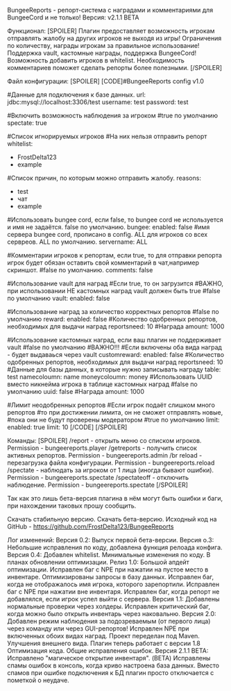 BungeeReports - репорт-система с наградами и комментариями для BungeeCord и не только!
Версия: v2.1.1 BETA


Функционал:
[SPOILER]
Плагин предоставляет возможность игрокам отправлять жалобу на других игроков не выходя из игры! Ограничения по количеству, награды игрокам за правильное использование! Поддержка vault, кастомные награды, поддержка BungeeCord!
Возможность добавить игроков в whitelist.
Необходимость комментариев поможет сделать репорты более полезными.
[/SPOILER]

Файл конфигурации:
[SPOILER]
[CODE]#BungeeReports config v1.0

#Данные для подключения к базе данных.
url: jdbc:mysql://localhost:3306/test
username: test
password: test

#Включить возможность наблюдения за игроком
#true по умолчанию
spectate: true

#Список игнорируемых игроков
#На них нельзя отправить репорт
whitelist:
  - FrostDelta123
  - example

#Список причин, по которым можно отправить жалобу.
reasons:
  - test
  - чат
  - example

#Использовать bungee cord, если false, то bungee cord не используется и имя не задаётся. false по умолчанию.
bungee:
  enabled: false
  #имя сервера bungee cord, прописано в config. ALL для игроков со всех сервреов. ALL по умолчанию.
  servername: ALL

#Комментарии игроков к репортам, если true, то для отправки репорта игрок будет обязан оставить свой комментарий в чат,например скриншот.
#false по умолчанию.
comments: false

#Использование vault для наград
#Если true, то он загрузится
#ВАЖНО, при использовании НЕ кастомных наград vault должен быть true
#false по умолчанию
vault:
  enabled: false

#Использование наград за количество корректных репортов
#false по умолчанию
reward:
  enabled: false
  #Количество одобренных репортов, необходимых для выдачи наград
  reportsneed: 10
  #Награда
  amount: 1000

#Использование кастомных наград, если ваш плагин не поддерживает vault
#false по умолчанию
#ВАЖНО!!!
#Если включены оба вида наград - будет выдаваься через vault
customreward:
  enabled: false
  #Количество одобренных репортов, необходимых для выдачи наград
  reportsneed: 10
  #Данные для базы данных, в которые нужно записывать награду
  table: test
  namecoloumn: name
  moneycoloumn: money
  #Использовать UUID вместо никнейма игрока в таблице кастомных наград
  #false по умолчанию
  uuid: false
  #Награда
  amount: 1000

#Лимит неодобренных репортов
#Если игрок подаёт слишком много репортов
#то при достижении лимита, он не сможет отправлять новые,
#пока они не будут проверены модератором
#true по умолчанию
limit:
  enabled: true
  limit: 10
[/CODE]
[/SPOILER]

Команды:
[SPOILER]
/report - открыть меню со списком игроков. Permission - bungeereports.player
/getreports - получить список активных репортов. Permission - bungeereports.admin
/br reload - перезагрузка файла конфигурации. Permission - bungeereports.reload
/spectate - наблюдать за игроком от 1 лица (иногда бывают ошибки). Permission - bungeereports.spectate
/spectateoff - отключить наблюдение. Permission - bungeereports.spectate
[/SPOILER]

Так как это лишь бета-версия плагина в нём могут быть ошибки и баги, при нахождении таковых прошу сообщить.

Скачать стабильную версию.
Скачать бета-версию.
Исходный код на GitHub - https://github.com/FrostDelta123/BungeeReports

Лог изменений:
Версия 0.2:
Выпуск первой бета-версии.
Версия o.3:
Небольшие исправления по коду, добавлена функция релоада конфига.
Версия 0.4:
Добавлен whitelist. Минимальные изменения по коду. В планах обновлении оптимизации.
Релиз 1.0:
Большой апдейт оптимизации.
Исправлен баг с NPE при нажатии на пустое место в инвентаре.
Оптимизированы запросы в базу данных.
Исправлен баг, когда не отображалось имя игрока, которого зарепортили.
Исправлен баг с NPE при нажатии вне инвентаря.
Исправлен баг, когда репорт не добавлялся, если игрок успел выйти с сервера.
Версия 1.1:
Добавлены нормальные проверки через холдеры.
Исправлен критический баг, когда можно было открыть инвентарь через наковальню.
Версия 2.0:
Добавлен режим наблюдения за подозреваемым (от первого лица) через команду или через GUI-репортов!
Исправлен NPE при включенных обоих видах наград.
Проект переделан под Maven.
Улучшения внешнего вида.
Плагин теперь работает с версии 1.8
Оптимизация кода.
Общие исправления ошибок.
Версия 2.1.1 BETA:
Исправлено "магическое открытие инвентаря". (BETA)
Исправлены спамы ошибок в консоль, когда криво настроена база данных.
Вместо спамов при ошибке подключения к БД плагин просто отключается с пометкой о неудаче.
